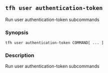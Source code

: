 ## `tfh user authentication-token`

Run user authentication-token subcommands

### Synopsis

    tfh user authentication-token COMMAND[ ... ]

### Description

Run user authentication-token subcommands

